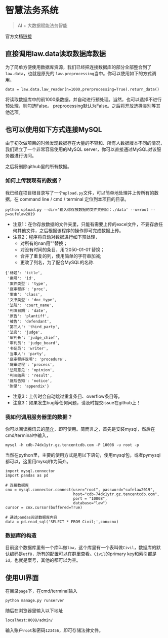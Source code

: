 # 智慧法务系统
> AI + 大数据赋能法务智能

官方文档[链接](https://chenyangzhu.github.io/sufelaw2019/)


## 直接调用law.data读取数据库数据
为了简单方便使用数据库资源，我们已经把连接数据库的部分全部整合到了`law.data`，也就是原先的
`law.preprocessing`当中。你可以使用如下的方式调用，
```
data = law.data.law_reader(n=1000,prerprocessing=True).return_data()
```
将读取数据库中的前1000条数据，并自动进行预处理。当然，也可以选择不进行预处理，则勾选False。
preprocessing默认为False。之后将开放选择类别等其他选项。

## 也可以使用如下方式连接MySQL
由于初次做项目的时候发现数据存在大量的不容和、所有人数据版本不同的情况，我们建立了一个非常容易使用的MySQL server，你可以直接通过MySQL对该服务器进行访问。

之后将删除github里的所有数据。
### 如何上传我现有的数据？
我已经在项目根目录写了一个`upload.py`文件，可以简单地处理并上传所有的数据，在 command line / cmd / terminal 定位到本项目的目录。
```
python upload.py --dir='输入你存放数据的文件夹例如：./data' --u=root --p=sufelaw2019
```
- 注意1：在你存放数据的文件夹里，只能有需要上传的excel文件，不要存放任何其他文件，之后根据该程序的操作即可完成数据上传。
- 注意2：程序将自动对数据进行如下预处理，
  - 对所有的nan用""替换；
  - 对没有时间的条目，用'2050-01-01'替换；
  - 合并了重复的列，使用简单的字符串加减;
  - 更改了列名，为了配合MySQL的名称.
```
{'标题': 'title',
 '案号': 'id',
 '案件类型': 'type',
 '庭审程序': 'proc',
 '案由': 'class',
 '文书类型': 'doc_type',
 '法院': 'court_name',
 '判决日期': 'date',
 '原告': 'plantiff',
 '被告': 'defendant',
 '第三人': 'third_party',
 '法官': 'judge',
 '审判长': 'judge_chief',
 '审判员': 'judge_board',
 '书记员': 'writer',
 '当事人': 'party',
 '庭审程序说明': 'procedure',
 '庭审过程': 'process',
 '法院意见': 'opinion',
 '判决结果': 'result',
 '庭后告知': 'notice',
 '附录': 'appendix'}
```
- 注意3：上传时会自动跳过重复条目、overflow条目等。
- 注意3：如果发生bug等任何问题，请及时提交issue在github上！

### 我如何调用服务器里的数据？
你可以阅读腾讯云的[简介](https://cloud.tencent.com/document/product/236/3130)，即可使用。简而言之，首先是安装mysql，然后在cmd/terminal中输入，
```
mysql -h cdb-74dx1ytr.gz.tencentcdb.com -P 10008 -u root -p
```
当然在python里，主要的使用方式是用以下语句，使用mysql包，或者pymysql都可以，这里用mysql作为简介。
```
import mysql.connector
import pandas as pd

# 连接数据库
cnx = mysql.connector.connect(user="root", password="sufelaw2019",
                              host="cdb-74dx1ytr.gz.tencentcdb.com",
                              port = "10008",
                              database="law")
cursor = cnx.cursor(buffered=True)

# 通过pandas阅读数据库内容
data = pd.read_sql('SELECT * FROM Civil;',con=cnx)
```
### 数据库的构造
目前这个数据库里有一个库叫做`law`，这个库里有一个表叫做`Civil`，数据库的默认编码是`utf8`，所有的配置可以在群里查看。`Civil`的primary key和索引都是`id`，也就是案号，其他的都可以为空。


## 使用UI界面

在目录`page`下，在cmd/terminal输入
```
python manage.py runserver
```
随后在浏览器里输入以下地址
```
localhost:8008/admin/
```
输入账户`root`和密码`123456`，即可存储法律文件。
